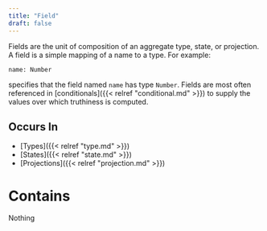 ```yaml
---
title: "Field"
draft: false
---
```


Fields are the unit of composition of an aggregate type, state, or 
projection. A field is a simple mapping of a name to a type. For example:

```name: Number```

specifies that the field named `name` has type `Number`. Fields are most often
referenced in [conditionals]({{< relref "conditional.md" >}}) to supply 
the values over which truthiness is computed. 

## Occurs In
* [Types]({{< relref "type.md" >}}) 
* [States]({{< relref "state.md" >}})
* [Projections]({{< relref "projection.md" >}})

# Contains
Nothing
